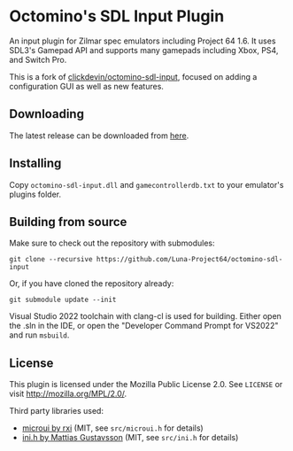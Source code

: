 Octomino's SDL Input Plugin
===========================
An input plugin for Zilmar spec emulators including Project 64 1.6. It 
uses SDL3's Gamepad API and supports many gamepads including Xbox, 
PS4, and Switch Pro.

This is a fork of [clickdevin/octomino-sdl-input](https://github.com/clickdevin/octomino-sdl-input), focused on adding a configuration GUI as well as new features.

Downloading
-----------
The latest release can be downloaded from 
[here](https://github.com/Luna-Project64/octomino-sdl-input/releases).

Installing
----------
Copy `octomino-sdl-input.dll` and `gamecontrollerdb.txt` to your 
emulator's plugins folder.

Building from source
--------------------
Make sure to check out the repository with submodules:
```
git clone --recursive https://github.com/Luna-Project64/octomino-sdl-input
```
Or, if you have cloned the repository already:
```
git submodule update --init
```

Visual Studio 2022 toolchain with clang-cl is used for building. Either open the .sln in the IDE, or open the "Developer Command Prompt for VS2022" and run `msbuild`.

License
-------
This plugin is licensed under the Mozilla Public License 2.0. See 
`LICENSE` or visit <http://mozilla.org/MPL/2.0/>.

Third party libraries used:
* [microui by rxi](https://github.com/rxi/microui) (MIT, see `src/microui.h` for details)
* [ini.h by Mattias Gustavsson](https://github.com/mattiasgustavsson/libs/blob/main/ini.h) (MIT, see `src/ini.h` for details)

